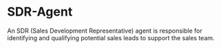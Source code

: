 # SDR-Agent
An SDR (Sales Development Representative) agent is responsible for identifying and qualifying potential sales leads to support the sales team.
